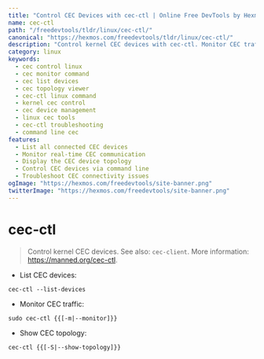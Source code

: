 ```yaml
---
title: "Control CEC Devices with cec-ctl | Online Free DevTools by Hexmos"
name: cec-ctl
path: "/freedevtools/tldr/linux/cec-ctl/"
canonical: "https://hexmos.com/freedevtools/tldr/linux/cec-ctl/"
description: "Control kernel CEC devices with cec-ctl. Monitor CEC traffic, list devices, and show CEC topology. Free online tool, no registration required."
category: linux
keywords:
  - cec control linux
  - cec monitor command
  - cec list devices
  - cec topology viewer
  - cec-ctl linux command
  - kernel cec control
  - cec device management
  - linux cec tools
  - cec-ctl troubleshooting
  - command line cec
features:
  - List all connected CEC devices
  - Monitor real-time CEC communication
  - Display the CEC device topology
  - Control CEC devices via command line
  - Troubleshoot CEC connectivity issues
ogImage: "https://hexmos.com/freedevtools/site-banner.png"
twitterImage: "https://hexmos.com/freedevtools/site-banner.png"
---
```


# cec-ctl

> Control kernel CEC devices.
> See also: `cec-client`.
> More information: <https://manned.org/cec-ctl>.

- List CEC devices:

`cec-ctl --list-devices`

- Monitor CEC traffic:

`sudo cec-ctl {{[-m|--monitor]}}`

- Show CEC topology:

`cec-ctl {{[-S|--show-topology]}}`
